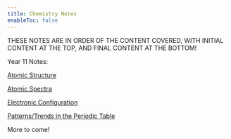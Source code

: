 ```yaml
---
title: Chemistry Notes
enableToc: false
---
```

THESE NOTES ARE IN ORDER OF THE CONTENT COVERED, WITH INITIAL CONTENT AT THE TOP, AND FINAL CONTENT AT THE BOTTOM!

Year 11 Notes:

[Atomic Structure](Chemistry/AtomicStructure.md)

[Atomic Spectra](Chemistry/AtomicSpectra.md)

[Electronic Configuration](Chemistry/ElectronicConfig.md)

[Patterns/Trends in the Periodic Table](Chemistry/Patterns.md)

More to come!